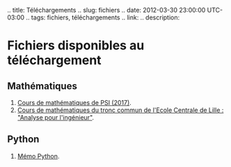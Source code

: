 .. title: Téléchargements
.. slug: fichiers
.. date: 2012-03-30 23:00:00 UTC-03:00
.. tags: fichiers, téléchargements
.. link:
.. description:

# Fichiers disponibles au téléchargement

## Mathématiques

1. [Cours de mathématiques de PSI (2017)](/math.pdf).
2. [Cours de mathématiques du tronc commun de l'Ecole Centrale de Lille : "Analyse pour l'ingénieur"](/math-ing.pdf).

## Python

1. [Mémo Python](/python.pdf).
